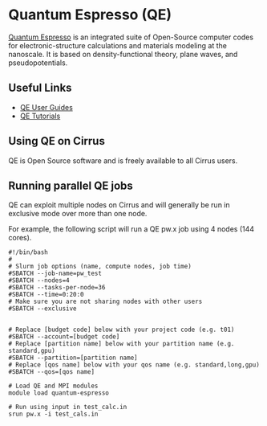 # Quantum Espresso (QE)

[Quantum Espresso](http://www.quantum-espresso.org/) is an integrated
suite of Open-Source computer codes for electronic-structure
calculations and materials modeling at the nanoscale. It is based on
density-functional theory, plane waves, and pseudopotentials.

## Useful Links

- [QE User Guides](http://www.quantum-espresso.org/users-manual/)
- [QE Tutorials](http://www.quantum-espresso.org/tutorials/)

## Using QE on Cirrus

QE is Open Source software and is freely available to all Cirrus users.

## Running parallel QE jobs

QE can exploit multiple nodes on Cirrus and will generally be run in
exclusive mode over more than one node.

For example, the following script will run a QE pw.x job using 4 nodes
(144 cores).

    #!/bin/bash
    #
    # Slurm job options (name, compute nodes, job time)
    #SBATCH --job-name=pw_test
    #SBATCH --nodes=4
    #SBATCH --tasks-per-node=36
    #SBATCH --time=0:20:0
    # Make sure you are not sharing nodes with other users
    #SBATCH --exclusive


    # Replace [budget code] below with your project code (e.g. t01)
    #SBATCH --account=[budget code]
    # Replace [partition name] below with your partition name (e.g. standard,gpu)
    #SBATCH --partition=[partition name]
    # Replace [qos name] below with your qos name (e.g. standard,long,gpu)
    #SBATCH --qos=[qos name]

    # Load QE and MPI modules
    module load quantum-espresso

    # Run using input in test_calc.in
    srun pw.x -i test_cals.in
